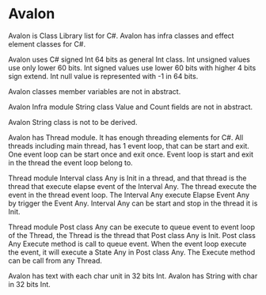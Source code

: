 # Avalon

Avalon is Class Library list for C#.
Avalon has infra classes and effect element classes for C#.

Avalon uses C# signed Int 64 bits as general Int class. Int unsigned values use only lower 60 bits. 
Int signed values use lower 60 bits with higher 4 bits sign extend. Int null value is represented with -1 in 64 bits.

Avalon classes member variables are not in abstract.

Avalon Infra module String class Value and Count fields are not in abstract.

Avalon String class is not to be derived.

Avalon has Thread module. It has enough threading elements for C#.
All threads including main thread, has 1 event loop, that can be start and exit.
One event loop can be start once and exit once.
Event loop is start and exit in the thread the event loop belong to.

Thread module Interval class Any is Init in a thread, and that thread is the thread that execute elapse event of the Interval Any.
The thread execute the event in the thread event loop.
The Interval Any execute Elapse Event Any by trigger the Event Any.
Interval Any can be start and stop in the thread it is Init.

Thread module Post class Any can be execute to queue event to event loop of the Thread, 
the Thread is the thread that Post class Any is Init.
Post class Any Execute method is call to queue event. When the event loop execute the event, it will execute a State Any in Post class Any.
The Execute method can be call from any Thread.

Avalon has text with each char unit in 32 bits Int. Avalon has String with char in 32 bits Int.